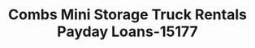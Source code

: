 ---
f_zip-code: 63028
f_state-code: MO
title: Combs Mini Storage Truck Rentals Payday Loans-15177
f_phone: 636-931-7400
f_city-only: Festus
f_address: 2100 Ushighway 67 Festus
f_location-unique-id: '15177'
slug: combs-mini-storage-truck-rentals-payday-loans-15177
updated-on: '2024-05-30T13:46:58.046Z'
created-on: '2024-05-30T13:36:59.803Z'
published-on: '2024-05-30T13:54:32.469Z'
f_city-state: cms/city/festus-mo.md
f_company: cms/company/combs-mini-storage-truck-rentals-payday-loans.md
f_state: cms/state/missouri.md
layout: '[payday-loan].html'
tags: payday-loan
---